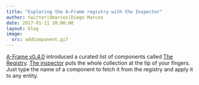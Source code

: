 ```yaml
---
title: "Exploring the A-Frame registry with the Inspector"
author: twitter|dmarcos|Diego Marcos
date: 2017-01-11 10:00:00
layout: blog
image:
  src: addComponent.gif
---
```


[A-Frame v0.4.0](/blog/aframe-v0.4.0/) introduced a curated list of components called [The Registry](https://aframe.io/aframe-registry/). [The inspector](https://aframe.io/aframe-inspector/example/) puts the whole collection at the tip of your fingers. Just type the name of a component to fetch it from the registry and apply it to any entity.